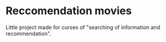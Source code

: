 # Reccomendation movies
Little project made for curses of "searching of information and recommendation". 
